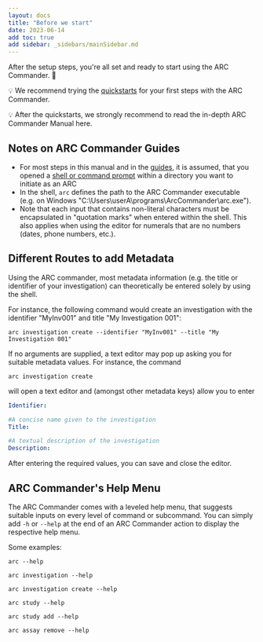 ```yaml
---
layout: docs
title: "Before we start"
date: 2023-06-14
add toc: true
add sidebar: _sidebars/mainSidebar.md
---
```


After the setup steps, you're all set and ready to start using the ARC Commander. 🎉

:bulb: We recommend trying the [quickstarts](./../guides/index-CreateYourARC.html) for your first steps with the ARC Commander. 

:bulb: After the quickstarts, we strongly recommend to read the in-depth ARC Commander Manual here. 

## Notes on ARC Commander Guides

- For most steps in this manual and in the [guides](./../guides/index-CreateYourARC.html), it is assumed, that you opened a <a href="./../guides/tutorial_TheCommandLine.html" target="_blank">shell or command prompt</a> within a directory you want to initiate as an ARC
- In the shell, `arc` defines the path to the ARC Commander executable (e.g. on Windows "C:\Users\userA\programs\ArcCommander\arc.exe").
- Note that each input that contains non-literal characters must be encapsulated in "quotation marks" when entered within the shell. This also applies when using the editor for numerals that are no numbers (dates, phone numbers, etc.).

## Different Routes to add Metadata

Using the ARC commander, most metadata information (e.g. the title or identifier of your investigation) can theoretically be entered solely by using the shell.

For instance, the following command would create an investigation with the identifier "MyInv001" and title "My Investigation 001":
```
arc investigation create --identifier "MyInv001" --title "My Investigation 001"
``` 

If no arguments are supplied, a text editor may pop up asking you for suitable metadata values. 
For instance, the command 

```
arc investigation create
```

will open a text editor and (amongst other metadata keys) allow you to enter


```yaml
Identifier:

#A concise name given to the investigation
Title:

#A textual description of the investigation
Description:
```

After entering the required values, you can save and close the editor.

## ARC Commander's Help Menu

The ARC Commander comes with a leveled help menu, that suggests suitable inputs on every level of command or subcommand. You can simply add `-h` or `--help` at the end of an ARC Commander action to display the respective help menu.

Some examples: 

```
arc --help
```

```
arc investigation --help
```
```
arc investigation create --help
```

```
arc study --help
```

```
arc study add --help
```

```
arc assay remove --help
```





